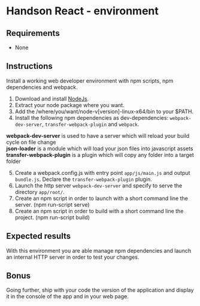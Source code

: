 # Handson React - environment

## Requirements
- None

## Instructions
Install a working web developer environment with npm scripts, npm dependencies and webpack.

1. Download and install [NodeJs](https://nodejs.org/en/download/current/).
2. Extract your node package where you want.
3. Add the /where/you/want/node-v[version]-linux-x64/bin to your $PATH.
4. Install the following npm dependencies as dev-dependencies: `webpack-dev-server`, `transfer-webpack-plugin` and `webpack`.

**webpack-dev-server** is used to have a server which will reload your build cycle on file change  
**json-loader** is a module which will load your json files into javascript assets  
**transfer-webpack-plugin** is a plugin which will copy any folder into a target folder

5. Create a webpack.config.js with entry point `app/js/main.js` and output `bundle.js`. Declare the `transfer-webpack-plugin` plugin.
6. Launch the http server `webpack-dev-server` and specify to serve the directory `app/root/`.
7. Create an npm script in order to launch with a short command line the server. (npm run-script serve)
8. Create an npm script in order to build with a short command line the project. (npm run-script build)

## Expected results
With this environment you are able manage npm dependencies and launch an internal HTTP server in order to test your changes.

## Bonus
Going further, ship with your code the version of the application and display it in the console of the app and in your web page.
